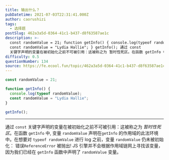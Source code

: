 ```yaml
---
title: 输出什么？
pubDatetime: 2021-07-03T22:31:41.000Z
author: caorushizi
tags:
  - 选择题
postSlug: 462a3a5d-0364-41c1-b437-d8f63587ae1c
description: >-
  const randomValue = 21; function getInfo() { console.log(typeof randomValue);
  const randomValue = "Lydia Hallie"; } getInfo(); 通过 const
  关键字声明的变量在被初始化之前不可被引用：这被称之为 暂时性死区。在函数 getInfo 中, 变量 randomValue 声
difficulty: 0.5
questionNumber: 134
source: https://fe.ecool.fun/topic/462a3a5d-0364-41c1-b437-d8f63587ae1c
---
```


```javascript
const randomValue = 21;

function getInfo() {
  console.log(typeof randomValue);
  const randomValue = "Lydia Hallie";
}

getInfo();
```

---

通过 `const` 关键字声明的变量在被初始化之前不可被引用：这被称之为 _暂时性死区_。在函数 `getInfo` 中, 变量 `randomValue` 声明在`getInfo` 的作用域的此法环境中。在想要对 `typeof randomValue` 进行 log 之前，变量 `randomValue` 仍未被初始化： 错误`ReferenceError` 被抛出! JS 引擎并不会根据作用域链网上寻找该变量，因为我们已经在 `getInfo` 函数中声明了 `randomValue` 变量。
